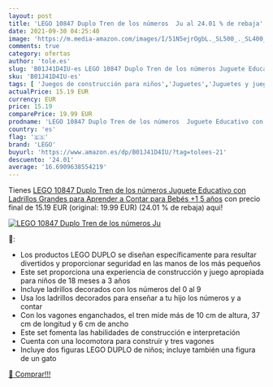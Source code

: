 ```yaml
---
layout: post
title: 'LEGO 10847 Duplo Tren de los números  Ju al 24.01 % de rebaja'
date: 2021-09-30 04:25:40
image: 'https://m.media-amazon.com/images/I/51N5ejrOgbL._SL500_._SL400_.jpg'
comments: true
category: ofertas
author: 'tole.es'
slug: 'B01J41D4IU-es LEGO 10847 Duplo Tren de los números Juguete Educativo con...'
sku: 'B01J41D4IU-es'
tags: [ 'Juegos de construcción para niños','Juguetes','Juguetes y juegos','Sets de construcción','bebés','lego', ]
actualPrice: 15.19 EUR
currency: EUR
price: 15.19
comparePrice: 19.99 EUR
prodname: 'LEGO 10847 Duplo Tren de los números  Juguete Educativo con Ladrillos Grandes para Aprender a Contar para Bebés +1 5 años'
country: 'es'
flag: '🇪🇸'
brand: 'LEGO'
buyurl: 'https://www.amazon.es/dp/B01J41D4IU/?tag=tolees-21'
descuento: '24.01'
average: '16.6909638554219'
---
```


Tienes [LEGO 10847 Duplo Tren de los números  Juguete Educativo con Ladrillos Grandes para Aprender a Contar para Bebés +1 5 años](https://www.amazon.es/dp/B01J41D4IU/?tag=tolees-21) con precio final de  15.19 EUR (original: 19.99 EUR) (24.01 %  de rebaja) aqui!

[![LEGO 10847 Duplo Tren de los números  Ju](https://m.media-amazon.com/images/I/51N5ejrOgbL._SL500_._SL400_.jpg)](https://www.amazon.es/dp/B01J41D4IU/?tag=tolees-21)

🔎:

- Los productos LEGO DUPLO se diseñan específicamente para resultar divertidos y proporcionar seguridad en las manos de los más pequeños
- Este set proporciona una experiencia de construcción y juego apropiada para niños de 18 meses a 3 años
- Incluye ladrillos decorados con los números del 0 al 9
- Usa los ladrillos decorados para enseñar a tu hijo los números y a contar
- Con los vagones enganchados, el tren mide más de 10 cm de altura, 37 cm de longitud y 6 cm de ancho
- Este set fomenta las habilidades de construcción e interpretación
- Cuenta con una locomotora para construir y tres vagones
- Incluye dos figuras LEGO DUPLO de niños; incluye también una figura de un gato

[🛒 Comprar!!!](https://www.amazon.es/dp/B01J41D4IU/?tag=tolees-21)

